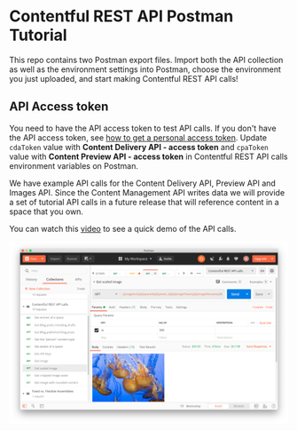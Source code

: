 # Contentful REST API Postman Tutorial
This repo contains two Postman export files. Import both the API collection as well as the environment settings into Postman, choose the environment you just uploaded, and start making Contentful REST API calls!

## API Access token 
You need to have the API access token to test API calls. If you don't have the API access token, see [how to get a personal access token](https://www.contentful.com/help/personal-access-tokens/#how-to-get-a-personal-access-token-the-web-app).
Update `cdaToken` value with **Content Delivery API - access token** and `cpaToken` value with **Content Preview API - access token** in Contentful REST API calls environment variables on Postman. 

We have example API calls for the Content Delivery API, Preview API and Images API. Since the Content Management API writes data we will provide a set of tutorial API calls in a future release that will reference content in a space that you own.

You can watch this [video](https://contentful.wistia.com/medias/lvmofw41fi) to see a quick demo of the API calls.

![Postman screenshot](./postman.png)
